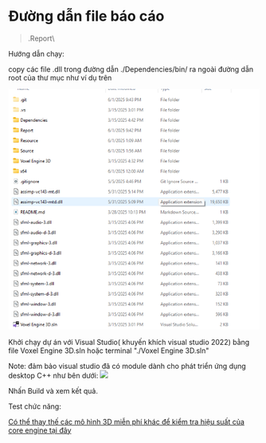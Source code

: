# Đường dẫn file báo cáo

> .Report\

Hướng dẫn chạy:

copy các file .dll trong đường dẫn ./Dependencies/bin/ ra ngoài đường dẫn root của thư mục như ví dụ trên

![](Resource/Pictures/demo.png)

Khởi chạy dự án với Visual Studio( khuyến khích visual studio 2022) bằng file Voxel Engine 3D.sln hoặc terminal "./Voxel Engine 3D.sln"

Note: đảm bảo visual studio đã có module dành cho phát triển ứng dụng desktop C++ như bên dưới:
![](visualinstaller.png)

Nhấn Build và xem kết quả.


Test chức năng:


[Có thể thay thế các mô hình 3D miễn phí khác để kiểm tra hiệu suất của core engine tại đây](https://sketchfab.com/feed)
